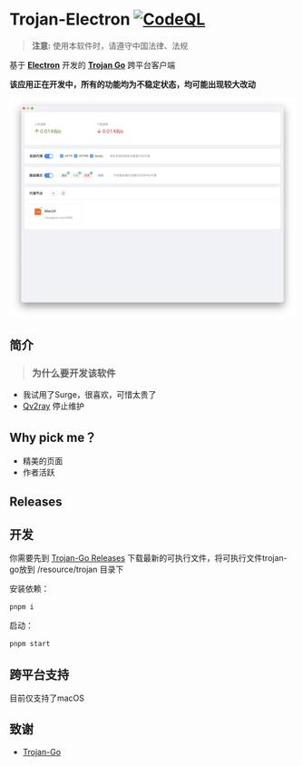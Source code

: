 # Trojan-Electron [![CodeQL](https://github.com/zfangqijun/trojan-electron/actions/workflows/codeql-analysis.yml/badge.svg?branch=main)](https://github.com/zfangqijun/trojan-electron/actions/workflows/codeql-analysis.yml)

> **注意:** 使用本软件时，请遵守中国法律、法规

基于 [**Electron**](https://github.com/electron/electron) 开发的 [**Trojan Go**](https://github.com/p4gefau1t/trojan-go) 跨平台客户端

**该应用正在开发中，所有的功能均为不稳定状态，均可能出现较大改动**

![Image Text](https://github.com/zfangqijun/github-assets/raw/main/trojan-electron/main-page.png)

## 简介

> ### 为什么要开发该软件

- 我试用了Surge，很喜欢，可惜太贵了
- [Qv2ray](https://github.com/Qv2ray/Qv2ray) 停止维护

## Why pick me？

- 精美的页面
- 作者活跃

## Releases

## 开发

你需要先到 [Trojan-Go Releases](https://github.com/p4gefau1t/trojan-go/releases) 下载最新的可执行文件，将可执行文件trojan-go放到 /resource/trojan 目录下

安装依赖：

```bash
pnpm i
```

启动：

```bash
pnpm start
```

## 跨平台支持

目前仅支持了macOS

## 致谢
- [Trojan-Go](https://github.com/p4gefau1t/trojan-go)

